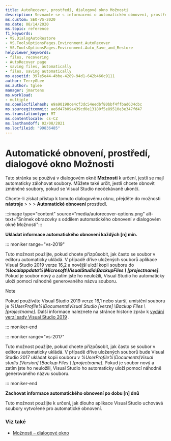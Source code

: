 ```yaml
---
title: AutoRecover, prostředí, dialogové okno Možnosti
description: Seznamte se s informacemi o automatickém obnovení, prostředí, možnostech a způsobu, jakým se používá k určení toho, jestli se mají soubory automaticky zálohovat.
ms.custom: SEO-VS-2020
ms.date: 08/14/2020
ms.topic: reference
f1_keywords:
- VS.DialogAutoRestore
- VS.ToolsOptionsPages.Environment.AutoRecover
- VS.ToolsOptionsPages.Environment.Auto_Save_and_Restore
helpviewer_keywords:
- files, recovering
- AutoRecover page
- saving files, automatically
- files, saving automatically
ms.assetid: 397e5e44-4bbe-4289-94d1-642b466c9111
author: TerryGLee
ms.author: tglee
manager: jmartens
ms.workload:
- multiple
ms.openlocfilehash: e9a90198ce4cf3dc54eedbf80bbf4ffbad634cbc
ms.sourcegitcommit: ae6d47b09a439cd0e13180f5e89510e3e347fd47
ms.translationtype: MT
ms.contentlocale: cs-CZ
ms.lasthandoff: 02/08/2021
ms.locfileid: "99836485"
---
```

# <a name="autorecover-environment-options-dialog-box"></a>Automatické obnovení, prostředí, dialogové okno Možnosti

Tato stránka se používá v dialogovém okně **Možnosti** k určení, jestli se mají automaticky zálohovat soubory. Můžete také určit, jestli chcete obnovit změněné soubory, pokud se Visual Studio neočekávaně ukončí.

Chcete-li získat přístup k tomuto dialogovému oknu, přejděte do možnosti **nástroje**  >    >    >  **Automatické obnovení** prostředí.

:::image type="content" source="media/autorecover-options.png" alt-text="Snímek obrazovky s oddílem automatického obnovení v dialogovém okně Možnosti":::

**Ukládat informace automatického obnovení každých [n] min.**

::: moniker range="vs-2019"

Tuto možnost použijte, pokud chcete přizpůsobit, jak často se soubor v editoru automaticky ukládá. V případě dříve uložených souborů aplikace Visual Studio 2019 verze 16,2 a novější uloží kopii souboru do ***%localappdata%\Microsoft\VisualStudio\BackupFiles \\ [projectname]***. Pokud je soubor nový a zatím jste ho neuložili, Visual Studio ho automaticky uloží pomocí náhodně generovaného názvu souboru.

> [!NOTE]
> Pokud používáte Visual Studio 2019 verze 16,1 nebo starší, umístění souboru je *%UserProfile%\Documents\Visual Studio [verze] \Backup Files \\ [projectname]*. Další informace naleznete na stránce historie zpráv k [vydání verzí sady Visual Studio 2019](/visualstudio/releases/2019/release-notes-history/) .

::: moniker-end

::: moniker range="vs-2017"

Tuto možnost použijte, pokud chcete přizpůsobit, jak často se soubor v editoru automaticky ukládá. V případě dříve uložených souborů bude Visual Studio 2017 ukládat kopii souboru v *%UserProfile%\Documents\Visual studiu [Version] \Backup Files \\ [projectname]*. Pokud je soubor nový a zatím jste ho neuložili, Visual Studio ho automaticky uloží pomocí náhodně generovaného názvu souboru.

::: moniker-end

**Zachovat informace automatického obnovení po dobu [n] dnů**

Tuto možnost použijte k určení, jak dlouho aplikace Visual Studio uchovává soubory vytvořené pro automatické obnovení.

### <a name="see-also"></a>Viz také

- [Možnosti – dialogové okno](../../ide/reference/options-dialog-box-visual-studio.md)
